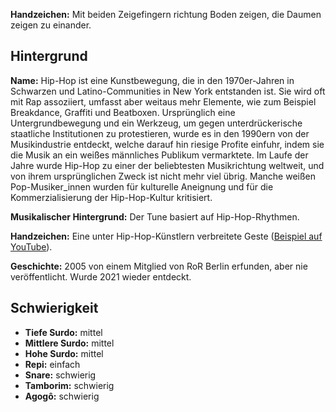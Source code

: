 **Handzeichen:** Mit beiden Zeigefingern richtung Boden zeigen, die Daumen
zeigen zu einander.

## Hintergrund

**Name:** Hip-Hop ist eine Kunstbewegung, die in den 1970er-Jahren in Schwarzen
und Latino-Communities in New York entstanden ist. Sie wird oft mit Rap
assoziiert, umfasst aber weitaus mehr Elemente, wie zum Beispiel Breakdance,
Graffiti und Beatboxen. Ursprünglich eine Untergrundbewegung und ein Werkzeug,
um gegen unterdrückerische staatliche Institutionen zu protestieren, wurde es in
den 1990ern von der Musikindustrie entdeckt, welche darauf hin riesige Profite
einfuhr, indem sie die Musik an ein weißes männliches Publikum vermarktete. Im
Laufe der Jahre wurde Hip-Hop zu einer der beliebtesten Musikrichtung weltweit,
und von ihrem ursprünglichen Zweck ist nicht mehr viel übrig. Manche weißen
Pop-Musiker_innen wurden für kulturelle Aneignung und für die Kommerzialisierung
der Hip-Hop-Kultur kritisiert.

**Musikalischer Hintergrund:** Der Tune basiert auf Hip-Hop-Rhythmen.

**Handzeichen:** Eine unter Hip-Hop-Künstlern verbreitete Geste ([Beispiel auf
YouTube](https://youtu.be/010KyIQjkTk)).

**Geschichte:** 2005 von einem Mitglied von RoR Berlin erfunden, aber nie
veröffentlicht. Wurde 2021 wieder entdeckt.

## Schwierigkeit

* **Tiefe Surdo:** mittel
* **Mittlere Surdo:** mittel
* **Hohe Surdo:** mittel
* **Repi:** einfach
* **Snare:** schwierig
* **Tamborim:** schwierig
* **Agogô:** schwierig

